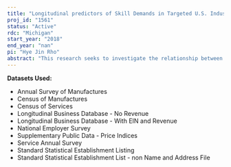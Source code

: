 ```yaml
---
title: "Longitudinal predictors of Skill Demands in Targeted U.S. Industries"
proj_id: "1561"
status: "Active"
rdc: "Michigan"
start_year: "2018"
end_year: "nan"
pi: "Hye Jin Rho"
abstract: "This research seeks to investigate the relationship between longitudinal establishment-level characteristics and plant-level skill demands in the U.S. manufacturing industry as well as two additional occupations in the IT and healthcare industries—computer support specialists and laboratory technologists. What establishment characteristics predict high-skill demands and/or skill-related hiring difficulties? Although the issue of skills receives considerable attention in debates related to economic growth, unemployment, and income inequality, the existing literature rarely measures skills directly, instead relying on rough proxies for skill. Even in cases where more precise measures of skill are available, these measures are rarely linked to firm- or establishment-level data. We seek to address these limitations by linking manufacturing datasets from the Census Bureau with an external data that contains detailed measurements of manufacturing establishment-level skill demands. More specifically, we will link the 2012 MIT Production in the Innovation Economy (PIE) Manufacturing Survey to the Longitudinal Business Database, Annual Survey of Manufactures, including the Management and Organizational Practices Survey, Census of Manufactures, and National Employer Survey. The link will occur both at the establishment- and firm-level. In addition, we will link the 2015 Computer Support Specialist/IT Helpdesk National Skills Survey and Laboratory Technologist National Skills Survey (IT and healthcare industry equivalent survey to the PIE survey) to the Census of Services and Services Annual Survey, among others."
---
```


**Datasets Used:**

  - Annual Survey of Manufactures 
  - Census of Manufactures 
  - Census of Services 
  - Longitudinal Business Database - No Revenue 
  - Longitudinal Business Database - With EIN and Revenue 
  - National Employer Survey 
  - Supplementary Public Data - Price Indices 
  - Service Annual Survey 
  - Standard Statistical Establishment Listing 
  - Standard Statistical Establishment List - non Name and Address File 

